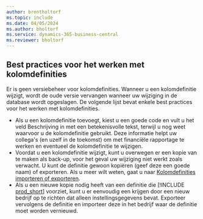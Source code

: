 ```yaml
---
author: brentholtorf
ms.topic: include
ms.date: 04/05/2024
ms.author: bholtorf
ms.service: dynamics-365-business-central
ms.reviewer: bholtorf
---
```


## Best practices voor het werken met kolomdefinities

Er is geen versiebeheer voor kolomdefinities. Wanneer u een kolomdefinitie wijzigt, wordt de oude versie vervangen wanneer uw wijziging in de database wordt opgeslagen. De volgende lijst bevat enkele best practices voor het werken met kolomdefinities.

- Als u een kolomdefinitie toevoegt, kiest u een goede code en vult u het veld Beschrijving in met een betekenisvolle tekst, terwijl u nog weet waarvoor u de kolomdefinitie gebruikt. Deze informatie helpt uw collega's (en uzelf in de toekomst) om met financiële rapportage te werken en eventueel de kolomdefinitie te wijzigen.
- Voordat u een kolomdefinitie wijzigt, kunt u overwegen er een kopie van te maken als back-up, voor het geval uw wijziging niet werkt zoals verwacht. U kunt de definitie gewoon kopiëren (geef deze een goede naam) of exporteren. Als u meer wilt weten, gaat u naar [Kolomdefinities importeren of exporteren](#import-or-export-financial-report-column-definitions).
- Als u een nieuwe kopie nodig heeft van een definitie die [!INCLUDE [prod_short](prod_short.md)] voorziet, kunt u er eenvoudig een krijgen door een nieuw bedrijf op te richten dat alleen instellingsgegevens bevat. Exporteer vervolgens de definitie en importeer deze in het bedrijf waar de definitie moet worden vernieuwd.